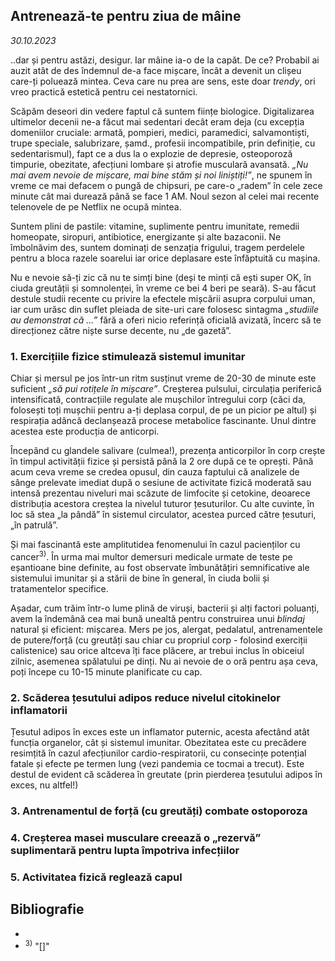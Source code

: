 ## Antrenează-te pentru ziua de mâine

*30.10.2023*

..dar și pentru astăzi, desigur. Iar mâine ia-o de la capăt. De ce? Probabil ai auzit atât de des îndemnul de-a face mișcare, încât a devenit un clișeu care-ți poluează mintea. Ceva care nu prea are sens, este doar *trendy*, ori vreo practică estetică pentru cei nestatornici.

Scăpăm deseori din vedere faptul că suntem ființe biologice. Digitalizarea ultimelor decenii ne-a făcut mai sedentari decât eram deja (cu excepția domeniilor cruciale: armată, pompieri, medici, paramedici, salvamontiști, trupe speciale, salubrizare, șamd., profesii incompatibile, prin definiție, cu sedentarismul), fapt ce a dus la o explozie de depresie, osteoporoză timpurie, obezitate, afecțiuni lombare și atrofie musculară avansată. *„Nu mai avem nevoie de mișcare, mai bine stăm și noi liniștiți!”*, ne spunem în vreme ce mai defacem o pungă de chipsuri, pe care-o „radem” în cele zece minute cât mai durează până se face 1 AM. Noul sezon al celei mai recente telenovele de pe Netflix ne ocupă mintea. 

Suntem plini de pastile: vitamine, suplimente pentru imunitate, remedii homeopate, siropuri, antibiotice, energizante și alte bazaconii. Ne îmbolnăvim des, suntem dominați de senzația frigului, tragem perdelele pentru a bloca razele soarelui iar orice deplasare este înfăptuită cu mașina. 

Nu e nevoie să-ți zic că nu te simți bine (deși te minți că ești super OK, în ciuda greutății și somnolenței, în vreme ce bei 4 beri pe seară). S-au făcut destule studii recente cu privire la efectele mișcării asupra corpului uman, iar cum urăsc din suflet pleiada de site-uri care folosesc sintagma *„studiile au demonstrat că ...”* fără a oferi nicio referință oficială avizată, încerc să te direcționez către niște surse decente, nu „de gazetă”.

### 1. Exercițiile fizice stimulează sistemul imunitar

Chiar și mersul pe jos într-un ritm susținut vreme de 20-30 de minute este suficient *„să pui rotițele în mișcare”*. Creșterea pulsului, circulația periferică intensificată, contracțiile regulate ale mușchilor întregului corp (căci da, folosești toți mușchii pentru a-ți deplasa corpul, de pe un picior pe altul) și respirația adâncă declanșează procese metabolice fascinante. Unul dintre acestea este producția de anticorpi.

Începând cu glandele salivare (culmea!), prezența anticorpilor în corp crește în timpul activității fizice și persistă până la 2 ore după ce te oprești. Până acum ceva vreme se credea opusul, din cauza faptului că analizele de sânge prelevate imediat după o sesiune de activitate fizică moderată sau intensă prezentau niveluri mai scăzute de limfocite și cetokine, deoarece distribuția acestora creștea la nivelul tuturor țesuturilor. Cu alte cuvinte, în loc să stea „la pândă” în sistemul circulator, acestea purced către țesuturi, „în patrulă”.

Și mai fascinantă este amplitutidea fenomenului în cazul pacienților cu cancer<sup>3)</sup>. În urma mai multor demersuri medicale urmate de teste pe eșantioane bine definite, au fost observate îmbunătățiri semnificative ale sistemului imunitar și a stării de bine în general, în ciuda bolii și tratamentelor specifice.

Așadar, cum trăim într-o lume plină de viruși, bacterii și alți factori poluanți, avem la îndemână cea mai bună unealtă pentru construirea unui *blindaj* natural și eficient: mișcarea. Mers pe jos, alergat, pedalatul, antrenamentele de putere/forță (cu greutăți sau chiar cu propriul corp - folosind exerciții calistenice) sau orice altceva îți face plăcere, ar trebui inclus în obiceiul zilnic, asemenea spălatului pe dinți. Nu ai nevoie de o oră pentru așa ceva, poți începe cu 10-15 minute planificate cu cap.

### 2. Scăderea țesutului adipos reduce nivelul citokinelor inflamatorii

Țesutul adipos în exces este un inflamator puternic, acesta afectând atât funcția organelor, cât și sistemul imunitar. Obezitatea este cu precădere resimțită în cazul afecțiunilor cardio-respiratorii, cu consecințe potențial fatale și efecte pe termen lung (vezi pandemia ce tocmai a trecut). Este destul de evident că scăderea în greutate (prin pierderea țesutului adipos în exces, nu altfel!)

### 3. Antrenamentul de forță (cu greutăți) combate ostoporoza

### 4. Creșterea masei musculare creează o „rezervă” suplimentară pentru lupta împotriva infecțiilor

### 5. Activitatea fizică reglează capul 

## Bibliografie
+ <sup></sup>
+ <sup>3)</sup> "[]"

